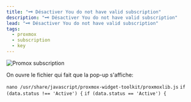 ```yaml
---
title: "🗝️ Désactiver You do not have valid subscription"
description: "🗝️ Désactiver You do not have valid subscription"
lead: "🗝️ Désactiver You do not have valid subscription"
tags:
  - proxmox
  - subscription
  - key
---
```



![Promox subscription](https://docs.pressynou.ch/img/docs/subscription.png)



On ouvre le fichier qui fait que la pop-up s'affiche:

`nano /usr/share/javascript/proxmox-widget-toolkit/proxmoxlib.js`
`if (data.status !== 'Active') {`
`if (data.status == 'Active') {`